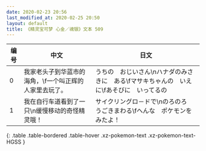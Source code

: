 ```yaml
---
date: 2020-02-23 20:56
last_modified_at: 2020-02-25 20:50
layout: default
title: 《精灵宝可梦 心金／魂银》文本 509
---
```

| 编号 | 中文 | 日文 |
| ---- | ---- | ---- |
| 0 | 我家老头子到华蓝市的海角，\f一个叫正辉的人家里去玩了。 | うちの　おじいさん\nハナダのみさきに　ある\fマサキちゃんの　いえに\fあそびに　いってるの |
| 1 | 我在自行车道看到了一只\n缓慢移动的奇怪精灵哦！ | サイクリングロ－ドで\nのろのろ　うごきまわる\fへんな　ポケモンを　みたよ！ |
{: .table .table-bordered .table-hover .xz-pokemon-text .xz-pokemon-text-HGSS }